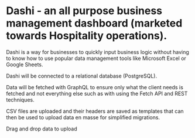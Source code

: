 # Dashi - an all purpose business management dashboard (marketed towards Hospitality operations).

Dashi is a way for businesses to quickly input business logic without having to know how to use popular data management tools like Microsoft Excel or Google Sheets. 

Dashi will be connected to a relational database (PostgreSQL).

Data will be fetched with GraphQL to ensure only what the client needs is fetched and not everything else such as with using the Fetch API and REST techniques.

CSV files are uploaded and their headers are saved as templates that can then be used to upload data en masse for simplified migrations.

Drag and drop data to upload
